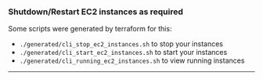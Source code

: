 ### Shutdown/Restart EC2 instances as required

Some scripts were generated by terraform for this:

- `./generated/cli_stop_ec2_instances.sh` to stop your instances
- `./generated/cli_start_ec2_instances.sh` to start your instances
- `./generated/cli_running_ec2_instances.sh` to view running instances

------
